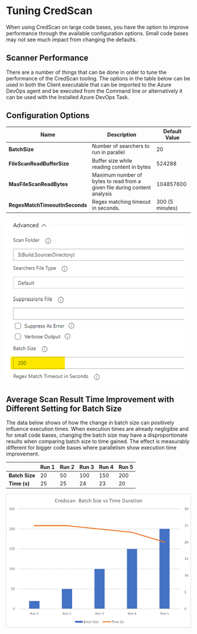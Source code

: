 # Tuning CredScan

When using CredScan on large code bases, you have the option to improve performance through the available configuration options.  Small code bases may not see much impact from changing the defaults.

## Scanner Performance

There are a number of things that can be done in order to tune the performance of the CredScan tooling. The options in the table below can be used in both the Client executable that can be imported to the Azure DevOps agent and be executed from the Command line or alternatively it can be used with the Installed Azure DevOps Task.

## Configuration Options

| **Name** | **Description** | **Default Value** |
| --- | --- | --- |
| **BatchSize** | Number of searchers to run in parallel | 20 |
| **FileScanReadBufferSize** | Buffer size while reading content in bytes | 524288 |
| **MaxFileScanReadBytes** | Maximum number of bytes to read from a given file during content analysis | 104857600 |
| ​**RegexMatchTimeoutInSeconds** | ​​​​​Regex matching timeout in seconds. | 300​ (5 minutes)​ |

![Batch Size](./images/Batch_Size.png)

## Average Scan Result Time Improvement with Different Setting for Batch Size

The data below shows of how the change in batch size can positively influence execution times. When execution times are already negligible and for small code bases, changing the batch size may have a disproportionate results when comparing batch size to time gained. The effect is measurably different for bigger code bases where parallelism show execution time improvement.

|   | Run 1 | Run 2 | Run 3 | Run 4 | Run 5 |
| --- | --- | --- | --- | --- | --- |
| **Batch Size** | 20 | 50 | 100 | 150 | 200 |
| **Time (s)** | 25 | 25 | 24 | 23 | 20 |

![Perf Chart](./images/PerfChart.png)
